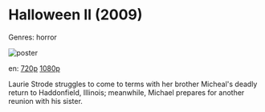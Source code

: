 # Halloween II (2009)

Genres: horror

![poster](http://image.tmdb.org/t/p/w500/h1dZl05QjHfoTWrItqn0KVtTHru.jpg)

en:
  [720p](magnet:?xt=urn:btih:33E5269DD3449E76D23686C1940050527D19DEBD&tr=udp://glotorrents.pw:6969/announce&tr=udp://tracker.opentrackr.org:1337/announce&tr=udp://torrent.gresille.org:80/announce&tr=udp://tracker.openbittorrent.com:80&tr=udp://tracker.coppersurfer.tk:6969&tr=udp://tracker.leechers-paradise.org:6969&tr=udp://p4p.arenabg.ch:1337&tr=udp://tracker.internetwarriors.net:1337)
  [1080p](magnet:?xt=urn:btih:1A14EA27D728A47135B502B6ECB0D3358B987C70&tr=udp://glotorrents.pw:6969/announce&tr=udp://tracker.opentrackr.org:1337/announce&tr=udp://torrent.gresille.org:80/announce&tr=udp://tracker.openbittorrent.com:80&tr=udp://tracker.coppersurfer.tk:6969&tr=udp://tracker.leechers-paradise.org:6969&tr=udp://p4p.arenabg.ch:1337&tr=udp://tracker.internetwarriors.net:1337)
  


Laurie Strode struggles to come to terms with her brother Micheal's deadly return to Haddonfield, Illinois; meanwhile, Michael prepares for another reunion with his sister.